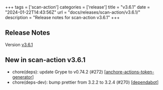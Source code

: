 +++
tags = ['scan-action']
categories = ['release']
title = "v3.6.1"
date = "2024-01-22T14:43:56Z"
url = "docs/releases/scan-action/v3.6.1/"
description = "Release notes for scan-action v3.6.1"
+++

## Release Notes

Version [v3.6.1](https://github.com/anchore/scan-action/releases/tag/v3.6.1)

## New in scan-action v3.6.1

- chore(deps): update Grype to v0.74.2 (#272) [[anchore-actions-token-generator](https://github.com/anchore-actions-token-generator)]
- chore(deps-dev): bump prettier from 3.2.2 to 3.2.4 (#270) [[dependabot](https://github.com/dependabot)]
